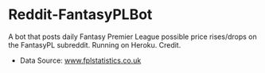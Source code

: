 # Reddit-FantasyPLBot
A bot that posts daily Fantasy Premier League possible price rises/drops on the FantasyPL subreddit.
Running on Heroku.
Credit.
- Data Source: www.fplstatistics.co.uk